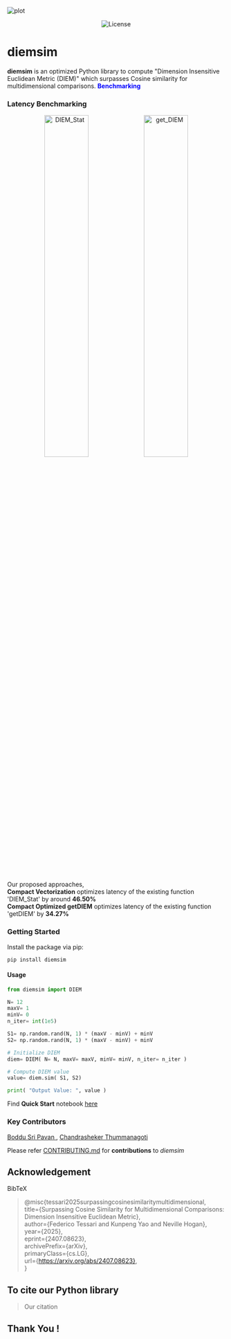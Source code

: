 ![plot](https://drive.google.com/uc?id=138qQPk8hAyeOuNA8ddow3ksZIt0g97gh)

<div align="center">

![License](https://img.shields.io/github/license/BodduSriPavan-111/kitikiplot?color=green)

</div>

# diemsim
<b>diemsim</b> is an optimized Python library to compute "Dimension Insensitive Euclidean Metric (DIEM)" which surpasses Cosine similarity for multidimensional comparisons.
<span style="color: blue;"><b>Benchmarking</b></span>

### Latency Benchmarking
<p align="center">
  <img src="assets/DIEM_Stat.png" alt="DIEM_Stat" width="45%" />
  <img src="assets/get_DIEM.png" alt="get_DIEM" width="45%" />
</p>

Our proposed approaches, </br>
**Compact Vectorization** optimizes latency of the existing function 'DIEM_Stat' by around **46.50%** </br>
**Compact Optimized getDIEM** optimizes latency of the existing function 'getDIEM' by **34.27%**

### Getting Started
Install the package via pip:
```
pip install diemsim
```
#### Usage
```py
from diemsim import DIEM

N= 12
maxV= 1
minV= 0
n_iter= int(1e5)

S1= np.random.rand(N, 1) * (maxV - minV) + minV
S2= np.random.rand(N, 1) * (maxV - minV) + minV

# Initialize DIEM
diem= DIEM( N= N, maxV= maxV, minV= minV, n_iter= n_iter ) 

# Compute DIEM value
value= diem.sim( S1, S2)

print( "Output Value: ", value )
```
Find <b>Quick Start</b> notebook [here](https://github.com/BodduSriPavan-111/diemsim/blob/dev/examples/Quickstart_Usage_Guide.ipynb)

### Key Contributors
<a href="https://www.linkedin.com/in/boddusripavan/"> Boddu Sri Pavan </a>, 
<a href="https://www.linkedin.com/in/chandrasheker-t-44807015/"> Chandrasheker Thummanagoti </a>  </br>

Please refer <a href="https://github.com/BodduSriPavan-111/diemsim/blob/dev/CONTRIBUTING.md">CONTRIBUTING.md</a> for <b>contributions</b> to <i>diemsim</i>

## Acknowledgement
BibTeX
> @misc{tessari2025surpassingcosinesimilaritymultidimensional,  </br>
>      title={Surpassing Cosine Similarity for Multidimensional Comparisons: Dimension Insensitive Euclidean Metric},   </br>
>      author={Federico Tessari and Kunpeng Yao and Neville Hogan},  </br>
>      year={2025},  </br>
>      eprint={2407.08623},  </br>
>      archivePrefix={arXiv},  </br>
>      primaryClass={cs.LG},  </br>
>      url={https://arxiv.org/abs/2407.08623},   </br>
>}

## To cite our Python library

> Our citation

## Thank You !
